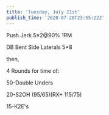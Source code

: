 ```yaml
---
title: 'Tuesday, July 21st'
publish_time: '2020-07-20T23:55:22Z'
---
```


Push Jerk 5×2\@90% 1RM

DB Bent Side Laterals 5×8

then,

4 Rounds for time of:

50-Double Unders

20-S2OH (95/65)(RX+ 115/75)

15-K2E's
